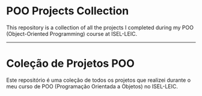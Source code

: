 # POO Projects Collection

This repository is a collection of all the projects I completed during my POO (Object-Oriented Programming) course at ISEL-LEIC.

---

# Coleção de Projetos POO

Este repositório é uma coleção de todos os projetos que realizei durante o meu curso de POO (Programação Orientada a Objetos) no ISEL-LEIC.
